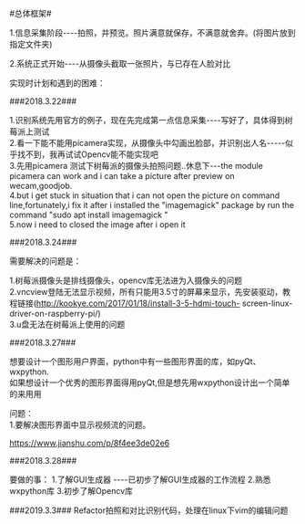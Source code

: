 #总体框架#

1.信息采集阶段----拍照，并预览。照片满意就保存，不满意就舍弃。(将图片放到指定文件夹)

2.系统正式开始----从摄像头截取一张照片，与已存在人脸对比


实现时计划和遇到的困难：

###2018.3.22###  

1.识别系统先用官方的例子，现在先完成第一点信息采集----写好了，具体得到树莓派上测试  
2.看一下能不能用picamera实现，从摄像头中勾画出脸部，并识别出人名-----似乎找不到，我再试试Opencv能不能实现吧  
3.先用picamera 测试下树莓派的摄像头拍照问题..休息下---the module picamera can work and i can take a picture after preview on wecam,goodjob.  
4.but i get stuck in situation that i can not open the picture on command line,fortunately,i fix it after i installed the "imagemagick" package by run the command "sudo apt install imagemagick "  
5.now i need to closed the image after i open it  

###2018.3.24###  

需要解决的问题是：  

1.树莓派摄像头是排线摄像头，opencv库无法进为入摄像头的问题  
2.vncview登陆无法显示视频，所有只能用3.5寸的屏幕来显示，先安装驱动，教程链接(http://kookye.com/2017/01/18/install-3-5-hdmi-touch-
screen-linux-driver-on-raspberry-pi/)  
3.u盘无法在树莓派上使用的问题  


###2018.3.27###  

想要设计一个图形用户界面，python中有一些图形界面的库，如pyQt、wxpython.  
如果想设计一个优秀的图形界面得用pyQt,但是想先用wxpython设计出一个简单的来用用  

问题：  
1.要解决图形界面中显示视频流的问题。  

https://www.jianshu.com/p/8f4ee3de02e6  


###2018.3.28###  

要做的事：
1.了解GUI生成器    ----已初步了解GUI生成器的工作流程
2.熟悉wxpython库
3.初步了解Opencv库


###2019.3.3###
Refactor拍照和对比识别代码，处理在linux下vim的编辑问题

